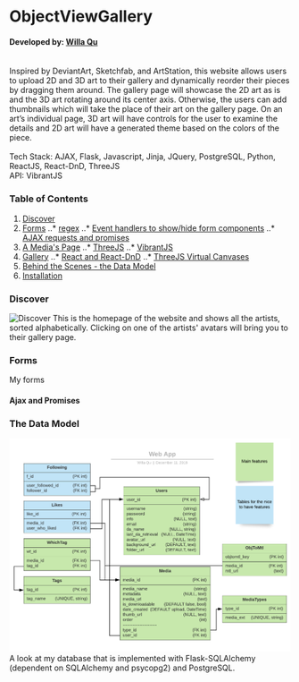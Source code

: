 # ObjectViewGallery
#### Developed by: [Willa Qu](https://www.linkedin.com/in/michelle-willa-qu/)
<br>
<div>Inspired by DeviantArt, Sketchfab, and ArtStation, this website allows users to upload 2D and 3D art to their gallery and dynamically reorder their pieces by dragging them around. The gallery page will showcase the 2D art as is and the 3D art rotating around its center axis. Otherwise, the users can add thumbnails which will take the place of their art on the gallery page. On an art’s individual page, 3D art will have controls for the user to examine the details and 2D art will have a generated theme based on the colors of the piece.</div>
<br>
<div>Tech Stack: AJAX, Flask, Javascript, Jinja, JQuery, PostgreSQL, Python, ReactJS, React-DnD, ThreeJS</div>
<div>API: VibrantJS</div>

### Table of Contents
1. [Discover](#discover)
2. [Forms](#forms)
..* [regex](#regex)
..* [Event handlers to show/hide form components](#formComponents)
..* [AJAX requests and promises](#promises)
3. [A Media's Page](#mediapage)
..* [ThreeJS](#three-basic)
..* [VibrantJS](#vibrant)
4. [Gallery](#gallery)
..* [React and React-DnD](#draganddrop)
..* [ThreeJS Virtual Canvases](#three-gallery)
5. [Behind the Scenes - the Data Model](#datamodel)
6. [Installation](#installation)


### Discover <a name="discover"></a>
![Discover](./readme_files/home.gif)
This is the homepage of the website and shows all the artists, sorted alphabetically. Clicking on one of the artists' avatars will bring you to their gallery page.

### Forms <a name="forms"></a>
My forms
#### Ajax and Promises <a name="promises"></a>

### The Data Model <a name="datamodel"></a>
![Data Model](./readme_files/Web-App.png)
A look at my database that is implemented with Flask-SQLAlchemy (dependent on SQLAlchemy and psycopg2) and PostgreSQL.
